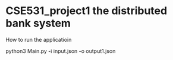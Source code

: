 # CSE531_project1 the distributed bank system

How to run the applicatioin

python3 Main.py -i input.json -o output1.json
